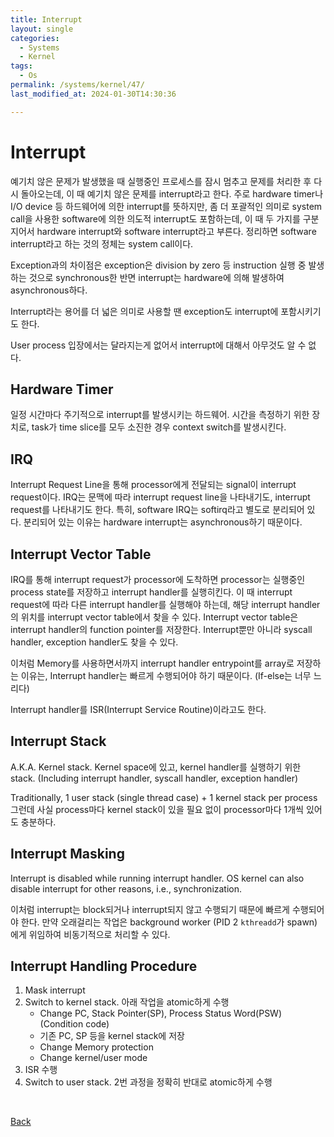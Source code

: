```yaml
---
title: Interrupt
layout: single
categories:
  - Systems
  - Kernel
tags:
  - Os
permalink: /systems/kernel/47/
last_modified_at: 2024-01-30T14:30:36

---
```


# Interrupt

예기치 않은 문제가 발생했을 때 실행중인 프로세스를 잠시 멈추고 문제를 처리한 후 다시 돌아오는데,
이 때 예기치 않은 문제를 interrupt라고 한다.
주로 hardware timer나 I/O device 등 하드웨어에 의한 interrupt를 뜻하지만,
좀 더 포괄적인 의미로 system call을 사용한 software에 의한 의도적 interrupt도 포함하는데,
이 때 두 가지를 구분지어서 hardware interrupt와 software interrupt라고 부른다.
정리하면 software interrupt라고 하는 것의 정체는 system call이다.

Exception과의 차이점은 exception은 division by zero 등 instruction 실행 중 발생하는
것으로 synchronous한 반면 interrupt는 hardware에 의해 발생하여 asynchronous하다.

Interrupt라는 용어를 더 넓은 의미로 사용할 땐 exception도 interrupt에 포함시키기도 한다.

User process 입장에서는 달라지는게 없어서 interrupt에 대해서 아무것도 알 수 없다.

## Hardware Timer

일정 시간마다 주기적으로 interrupt를 발생시키는 하드웨어.
시간을 측정하기 위한 장치로, task가 time slice를 모두 소진한 경우 context switch를 발생시킨다.

## IRQ

Interrupt Request Line을 통해 processor에게 전달되는 signal이 interrupt request이다.
IRQ는 문맥에 따라 interrupt request line을 나타내기도,
interrupt request를 나타내기도 한다. 특히, software IRQ는 softirq라고 별도로 분리되어 있다.
분리되어 있는 이유는 hardware interrupt는 asynchronous하기 때문이다.

## Interrupt Vector Table

IRQ를 통해 interrupt request가 processor에 도착하면 processor는 실행중인 process
state를 저장하고 interrupt handler를 실행히킨다.
이 때 interrupt request에 따라 다른 interrupt handler를 실행해야 하는데,
해당 interrupt handler의 위치를 interrupt vector table에서 찾을 수 있다.
Interrupt vector table은 interrupt handler의 function pointer를 저장한다.
Interrupt뿐만 아니라 syscall handler, exception handler도 찾을 수 있다.

이처럼 Memory를 사용하면서까지 interrupt handler entrypoint를 array로 저장하는 이유는,
Interrupt handler는 빠르게 수행되어야 하기 때문이다. (If-else는 너무 느리다)

Interrupt handler를 ISR(Interrupt Service Routine)이라고도 한다.

## Interrupt Stack

A.K.A. Kernel stack.
Kernel space에 있고, kernel handler를 실행하기 위한 stack.
(Including interrupt handler, syscall handler, exception handler)

Traditionally, 1 user stack (single thread case) + 1 kernel stack per process
그런데 사실 process마다 kernel stack이 있을 필요 없이 processor마다 1개씩 있어도 충분하다.

## Interrupt Masking

Interrupt is disabled while running interrupt handler.
OS kernel can also disable interrupt for other reasons, i.e., synchronization.

이처럼 interrupt는 block되거나 interrupt되지 않고 수행되기 때문에 빠르게 수행되어야 한다.
만약 오래걸리는 작업은 background worker (PID 2 `kthreadd`가 spawn)에게 위임하여
비동기적으로 처리할 수 있다.

## Interrupt Handling Procedure

1. Mask interrupt
2. Switch to kernel stack. 아래 작업을 atomic하게 수행
    * Change PC, Stack Pointer(SP), Process Status Word(PSW) (Condition code)
    * 기존 PC, SP 등을 kernel stack에 저장
    * Change Memory protection
    * Change kernel/user mode
3. ISR 수행
4. Switch to user stack. 2번 과정을 정확히 반대로 atomic하게 수행

<br>

[Back](/systems/kernel/)